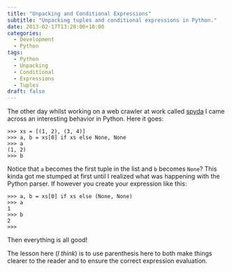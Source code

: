 ```yaml
---
title: "Unpacking and Conditional Expressions"
subtitle: "Unpacking tuples and conditional expressions in Python."
date: 2013-02-17T13:20:00+10:00
categories:
  - Development
  - Python
tags:
  - Python
  - Unpacking
  - Conditional
  - Expressions
  - Tuples
draft: false
---
```


The other day whilst working on a web crawler at work called
[spyda](http://bitbucket.org/prologic/spyda/) I came across an interesting
behavior in Python. Here it goes:

```#!python
>>> xs = [(1, 2), (3, 4)]
>>> a, b = xs[0] if xs else None, None
>>> a
(1, 2)
>>> b
```

Notice that `a` becomes the first tuple in the list and `b` becomes `None`?
This kinda got me stumped at first until I realized what was happening with
the Python parser. If however you create your expression like this:

```#!python
>>> a, b = xs[0] if xs else (None, None)
>>> a
1
>>> b
2
>>> 
```

Then everything is all good!

The lesson here (*I think*) is to use parenthesis here to both make things
clearer to the reader and to ensure the correct expression evaluation.

